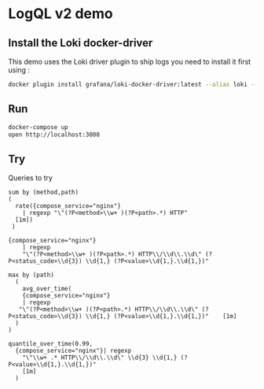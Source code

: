 # LogQL v2 demo

## Install the Loki docker-driver

This demo uses the Loki driver plugin to ship logs you need to install it first using :

```bash
docker plugin install grafana/loki-docker-driver:latest --alias loki --grant-all-permissions
```

## Run

```bash
docker-compose up
open http://localhost:3000
```

## Try

Queries to try

```logql
sum by (method,path)
(
  rate({compose_service="nginx"}
    | regexp "\"(?P<method>\\w+ )(?P<path>.*) HTTP"
  [1m])
 )
```

```logql
{compose_service="nginx"}
    | regexp
    "\"(?P<method>\\w+ )(?P<path>.*) HTTP\\/\\d\\.\\d\" (?P<status_code>\\d{3}) \\d{1,} (?P<value>\\d{1,}.\\d{1,})"
```

```logql
max by (path)
  (
    avg_over_time(
    {compose_service="nginx"}
    | regexp
   "\"(?P<method>\\w+ )(?P<path>.*) HTTP\\/\\d\\.\\d\" (?P<status_code>\\d{3}) \\d{1,} (?P<value>\\d{1,}.\\d{1,})"    [1m]
  )
)
```


```logql
quantile_over_time(0.99,
  {compose_service="nginx"}| regexp
    "\"\\w+ .* HTTP\\/\\d\\.\\d\" \\d{3} \\d{1,} (?P<value>\\d{1,}.\\d{1,})"
    [1m]
  )
```
